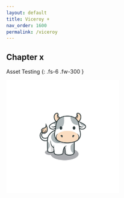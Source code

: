 ```yaml
---
layout: default
title: Viceroy +
nav_order: 1600
permalink: /viceroy
---
```


## Chapter x

Asset Testing
{: .fs-6 .fw-300 }

<img src="/assets/images/Kuh.png" alt="Moo" width="300" height="300">
